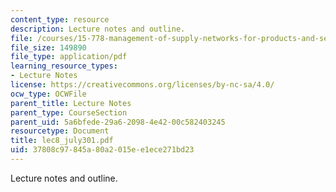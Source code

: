 ```yaml
---
content_type: resource
description: Lecture notes and outline.
file: /courses/15-778-management-of-supply-networks-for-products-and-services-summer-2004/37808c97845a80a2015ee1ece271bd23_lec8_july301.pdf
file_size: 149890
file_type: application/pdf
learning_resource_types:
- Lecture Notes
license: https://creativecommons.org/licenses/by-nc-sa/4.0/
ocw_type: OCWFile
parent_title: Lecture Notes
parent_type: CourseSection
parent_uid: 5a6bfede-29a6-2098-4e42-00c582403245
resourcetype: Document
title: lec8_july301.pdf
uid: 37808c97-845a-80a2-015e-e1ece271bd23
---
```

Lecture notes and outline.